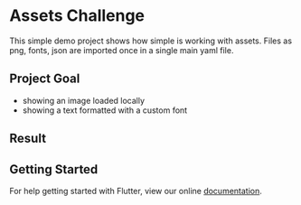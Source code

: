# Assets Challenge

This simple demo project shows how simple is working with assets.
Files as png, fonts, json are imported once in a single main yaml file.

## Project Goal
- showing an image loaded locally
- showing a text formatted with a custom font 

## Result


## Getting Started

For help getting started with Flutter, view our online
[documentation](https://flutter.io/).
